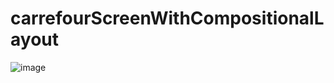 # carrefourScreenWithCompositionalLayout

![image](https://github.com/SohilaAhmed/carrefourScreenWithCompositionalLayout/assets/56158117/daa9a392-d9ad-43ce-83ee-2847d30fcfed)
